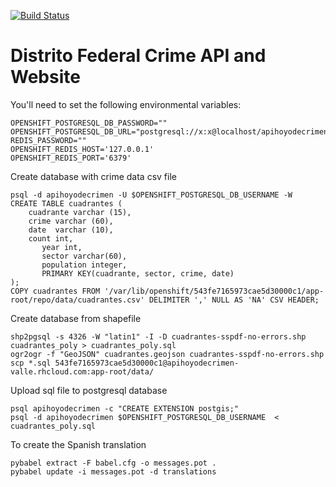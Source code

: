[![Build Status](https://travis-ci.org/diegovalle/hoyodecrimen.api.png)](https://travis-ci.org/diegovalle/hoyodecrimen.api)

Distrito Federal Crime API and Website
===========================

You'll need to set the following environmental variables:

```
OPENSHIFT_POSTGRESQL_DB_PASSWORD=""
OPENSHIFT_POSTGRESQL_DB_URL="postgresql://x:x@localhost/apihoyodecrimen"
REDIS_PASSWORD=""
OPENSHIFT_REDIS_HOST='127.0.0.1'
OPENSHIFT_REDIS_PORT='6379'
```

Create database with crime data csv file

```
psql -d apihoyodecrimen -U $OPENSHIFT_POSTGRESQL_DB_USERNAME -W
CREATE TABLE cuadrantes (
	cuadrante varchar (15),
	crime varchar (60),
	date  varchar (10),
	count int,
       year int,
       sector varchar(60),
       population integer,
       PRIMARY KEY(cuadrante, sector, crime, date)
);
COPY cuadrantes FROM '/var/lib/openshift/543fe7165973cae5d30000c1/app-root/repo/data/cuadrantes.csv' DELIMITER ',' NULL AS 'NA' CSV HEADER;
```

Create database from shapefile

```
shp2pgsql -s 4326 -W "latin1" -I -D cuadrantes-sspdf-no-errors.shp cuadrantes_poly > cuadrantes_poly.sql
ogr2ogr -f "GeoJSON" cuadrantes.geojson cuadrantes-sspdf-no-errors.shp
scp *.sql 543fe7165973cae5d30000c1@apihoyodecrimen-valle.rhcloud.com:app-root/data/
```

Upload sql file to postgresql database

```
psql apihoyodecrimen -c "CREATE EXTENSION postgis;"
psql -d apihoyodecrimen $OPENSHIFT_POSTGRESQL_DB_USERNAME  < cuadrantes_poly.sql
```
To create the Spanish translation

```
pybabel extract -F babel.cfg -o messages.pot .
pybabel update -i messages.pot -d translations
```
